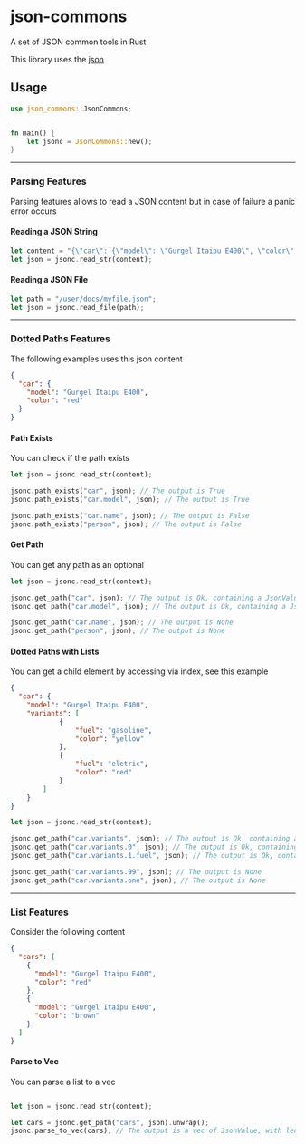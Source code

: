 # json-commons
A set of JSON common tools in Rust

This library uses the [json](https://docs.rs/json/0.12.4/json/)

## Usage

```rust
use json_commons::JsonCommons;


fn main() {
    let jsonc = JsonCommons::new();
}
```

---

### Parsing Features

Parsing features allows to read a JSON content but in case of failure a panic error occurs

#### Reading a JSON String

```rust
let content = "{\"car\": {\"model\": \"Gurgel Itaipu E400\", \"color\": \"red\"}}";
let json = jsonc.read_str(content);
```

#### Reading a JSON File

```rust
let path = "/user/docs/myfile.json";
let json = jsonc.read_file(path);
```

---

### Dotted Paths Features

The following examples uses this json content

```json
{
  "car": {
    "model": "Gurgel Itaipu E400",
    "color": "red"
  }
}
```

#### Path Exists

You can check if the path exists

```rust
let json = jsonc.read_str(content);

jsonc.path_exists("car", json); // The output is True
jsonc.path_exists("car.model", json); // The output is True

jsonc.path_exists("car.name", json); // The output is False
jsonc.path_exists("person", json); // The output is False

```

#### Get Path

You can get any path as an optional

```rust
let json = jsonc.read_str(content);

jsonc.get_path("car", json); // The output is Ok, containing a JsonValue
jsonc.get_path("car.model", json); // The output is Ok, containing a JsonValue

jsonc.get_path("car.name", json); // The output is None
jsonc.get_path("person", json); // The output is None

```

#### Dotted Paths with Lists

You can get a child element by accessing via index, see this example

```json
{
  "car": {
  	"model": "Gurgel Itaipu E400",
  	"variants": [
      		{
      			"fuel": "gasoline",
      			"color": "yellow"
      		},
      		{
      			"fuel": "eletric",
      			"color": "red"
      		}
      	]
    }
}
```

```rust
let json = jsonc.read_str(content);

jsonc.get_path("car.variants", json); // The output is Ok, containing a JsonValue
jsonc.get_path("car.variants.0", json); // The output is Ok, containing a JsonValue
jsonc.get_path("car.variants.1.fuel", json); // The output is Ok, containing a JsonValue

jsonc.get_path("car.variants.99", json); // The output is None
jsonc.get_path("car.variants.one", json); // The output is None
```


---

### List Features

Consider the following content

```json
{
  "cars": [
    {
      "model": "Gurgel Itaipu E400",
      "color": "red"
    },
    {
      "model": "Gurgel Itaipu E400",
      "color": "brown"
    }
  ]
}
```

#### Parse to Vec

You can parse a list to a vec

```rust

let json = jsonc.read_str(content);

let cars = jsonc.get_path("cars", json).unwrap();
jsonc.parse_to_vec(cars); // The output is a vec of JsonValue, with len 2

```
